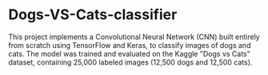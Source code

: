 # Dogs-VS-Cats-classifier
This project implements a Convolutional Neural Network (CNN) built entirely from scratch using TensorFlow and Keras, to classify images of dogs and cats. The model was trained and evaluated on the Kaggle "Dogs vs Cats" dataset, containing 25,000 labeled images (12,500 dogs and 12,500 cats). 
